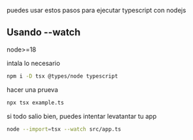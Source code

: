puedes usar estos pasos para ejecutar typescript con nodejs

## Usando --watch

node>=18

intala lo necesario

```bash
npm i -D tsx @types/node typescript
```

hacer una prueva
```bash
npx tsx example.ts
```

si todo salio bien, puedes intentar levatantar tu app

```bash
node --import=tsx --watch src/app.ts
```
